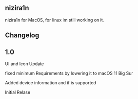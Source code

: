 ## nizira1n
nizira1n for MacOS, for linux im still working on it.
## Changelog
## 1.0

UI and Icon Update

fixed minimum Requirements by lowering it to macOS 11 Big Sur

Added device information and if is supported

Initial Relase
